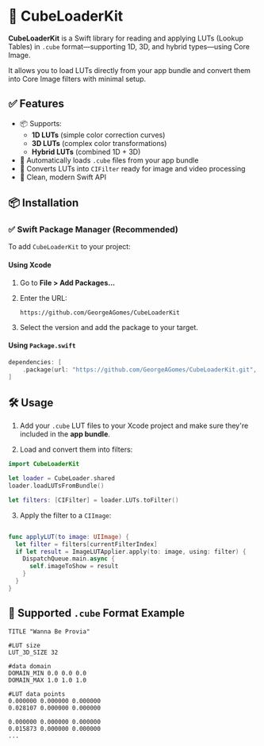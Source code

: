 # 🎨 CubeLoaderKit

**CubeLoaderKit** is a Swift library for reading and applying LUTs (Lookup Tables) in `.cube` format—supporting 1D, 3D, and hybrid types—using Core Image.

It allows you to load LUTs directly from your app bundle and convert them into Core Image filters with minimal setup.

## ✅ Features

- 📦 Supports:
  - **1D LUTs** (simple color correction curves)
  - **3D LUTs** (complex color transformations)
  - **Hybrid LUTs** (combined 1D + 3D)
- 📁 Automatically loads `.cube` files from your app bundle
- 🎨 Converts LUTs into `CIFilter` ready for image and video processing
- 🧼 Clean, modern Swift API

## 📦 Installation

### ✅ Swift Package Manager (Recommended)

To add `CubeLoaderKit` to your project:

#### Using Xcode

1. Go to **File > Add Packages...**
2. Enter the URL:

   ```text
   https://github.com/GeorgeAGomes/CubeLoaderKit
   ```

3. Select the version and add the package to your target.

#### Using `Package.swift`

```swift
dependencies: [
    .package(url: "https://github.com/GeorgeAGomes/CubeLoaderKit.git", from: "0.1.0-beta.1")
]
```

## 🛠️ Usage

1. Add your `.cube` LUT files to your Xcode project and make sure they're included in the **app bundle**.

2. Load and convert them into filters:

```swift
import CubeLoaderKit

let loader = CubeLoader.shared
loader.loadLUTsFromBundle()

let filters: [CIFilter] = loader.LUTs.toFilter()
```

3. Apply the filter to a `CIImage`:

```swift

func applyLUT(to image: UIImage) {
  let filter = filters[currentFilterIndex]
  if let result = ImageLUTApplier.apply(to: image, using: filter) {
    DispatchQueue.main.async {
      self.imageToShow = result
    }
  }
}
```

## 📂 Supported `.cube` Format Example

```
TITLE "Wanna Be Provia"

#LUT size
LUT_3D_SIZE 32

#data domain
DOMAIN_MIN 0.0 0.0 0.0
DOMAIN_MAX 1.0 1.0 1.0

#LUT data points
0.000000 0.000000 0.000000
0.028107 0.000000 0.000000

0.000000 0.000000 0.000000
0.015873 0.000000 0.000000
...
```
